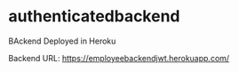 # authenticatedbackend 

BAckend Deployed in Heroku

Backend URL: https://employeebackendjwt.herokuapp.com/ 
